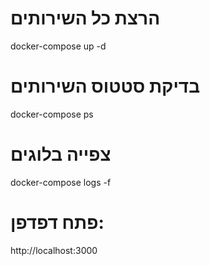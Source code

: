 # הרצת כל השירותים
docker-compose up -d

# בדיקת סטטוס השירותים
docker-compose ps

# צפייה בלוגים
docker-compose logs -f

# פתח דפדפן:
http://localhost:3000
